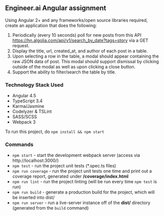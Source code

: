 ## Engineer.ai Angular assignment

Using Angular 2+ and any frameworks/open source libraries required, create an application that
does the following:

1. Periodically (every 10 seconds) poll for new posts from this API            https://hn.algolia.com/api/v1/search_by_date?tags=story via a GET request.
2. Display the title, url, created_at, and author of each post in a table.
3. Upon selecting a row in the table, a modal should appear containing the raw JSON data of post. This modal should support dismissal by clicking outside of the modal as well as upon clicking a close button.
4. Support the ability to filter/search the table by title.

### Technology Stack Used

* Angular 4.5
* TypeScript 3.4
* Karma/Jasmine
* Codelyzer & TSLint
* SASS/SCSS
* Webpack 3

To run this project, do `npm install && npm start`

### Commands

* `npm start` - start the development webpack server (access via http://localhost:3000/)
* `npm test` - run the project unit tests (*.spec.ts files)
* `npm run coverage` - run the project unit tests one time and print out a coverage report, generated under **/coverage/index.html**
* `npm run lint` - run the project linting (will be run every time `npm test` is run)
* `npm run build` - generate a production build for the project, which will be inserted into dist/
* `npm run server` - run a live-server instance off of the **dist/** directory (generated from the `build` command)